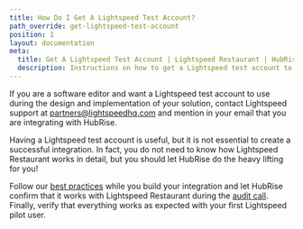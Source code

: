 ```yaml
---
title: How Do I Get A Lightspeed Test Account?
path_override: get-lightspeed-test-account
position: 1
layout: documentation
meta:
  title: Get A Lightspeed Test Account | Lightspeed Restaurant | HubRise
  description: Instructions on how to get a Lightspeed test account to design and test your integration.
---
```


If you are a software editor and want a Lightspeed test account to use during the design and implementation of your solution, contact Lightspeed support at [partners@lightspeedhq.com](mailto:partners@lightspeedhq.com.) and mention in your email that you are integrating with HubRise.

Having a Lightspeed test account is useful, but it is not essential to create a successful integration.
In fact, you do not need to know how Lightspeed Restaurant works in detail, but you should let HubRise do the heavy lifting for you!

Follow our [best practices](/developers/integration-guide#general-best-practices) while you build your integration and let HubRise confirm that it works with Lightspeed Restaurant during the [audit call](/developers/integration-guide#assessing-the-integration). Finally, verify that everything works as expected with your first Lightspeed pilot user.
